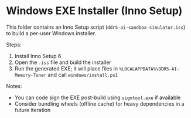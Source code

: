 # Windows EXE Installer (Inno Setup)

This folder contains an Inno Setup script (`ddr5-ai-sandbox-simulator.iss`) to build a per-user Windows installer.

Steps:

1. Install Inno Setup 6
2. Open the `.iss` file and build the installer
3. Run the generated EXE; it will place files in `%LOCALAPPDATA%\DDR5-AI-Memory-Tuner` and call `windows/install.ps1`

Notes:

- You can code sign the EXE post-build using `signtool.exe` if available
- Consider bundling wheels (offline cache) for heavy dependencies in a future iteration
